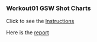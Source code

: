 ### Workout01 GSW Shot Charts

Click to see the [Instructions](https://github.com/ucb-stat133/stat133-hws/blob/master/2019-spring/workout01.pdf)

Here is the  [report](https://github.com/stat133-sp19/hw-stat133-XueqingZheng/blob/master/workout01/report/workout01-xueqing-zheng.md)
